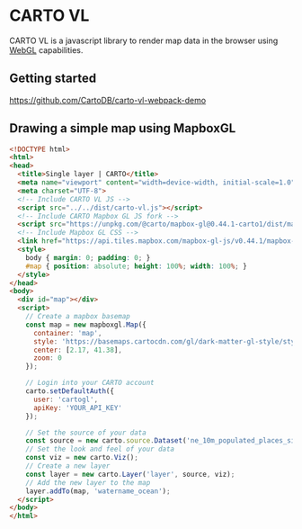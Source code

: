 # CARTO VL

CARTO VL is a javascript library to render map data in the browser using [WebGL](https://developer.mozilla.org/en-US/docs/Web/API/WebGL_API) capabilities.


## Getting started

https://github.com/CartoDB/carto-vl-webpack-demo

## Drawing a simple map using MapboxGL

```html
<!DOCTYPE html>
<html>
<head>
  <title>Single layer | CARTO</title>
  <meta name="viewport" content="width=device-width, initial-scale=1.0">
  <meta charset="UTF-8">
  <!-- Include CARTO VL JS -->
  <script src="../../dist/carto-vl.js"></script>
  <!-- Include CARTO Mapbox GL JS fork -->
  <script src="https://unpkg.com/@carto/mapbox-gl@0.44.1-carto1/dist/mapbox-gl.js"></script>
  <!-- Include Mapbox GL CSS -->
  <link href="https://api.tiles.mapbox.com/mapbox-gl-js/v0.44.1/mapbox-gl.css" rel="stylesheet" />
  <style>
    body { margin: 0; padding: 0; }
    #map { position: absolute; height: 100%; width: 100%; }
  </style>
</head>
<body>
  <div id="map"></div>
  <script>
    // Create a mapbox basemap
    const map = new mapboxgl.Map({
      container: 'map',
      style: 'https://basemaps.cartocdn.com/gl/dark-matter-gl-style/style.json',
      center: [2.17, 41.38],
      zoom: 0
    });

    // Login into your CARTO account
    carto.setDefaultAuth({
      user: 'cartogl',
      apiKey: 'YOUR_API_KEY'
    });

    // Set the source of your data
    const source = new carto.source.Dataset('ne_10m_populated_places_simple');
    // Set the look and feel of your data
    const viz = new carto.Viz();
    // Create a new layer
    const layer = new carto.Layer('layer', source, viz);
    // Add the new layer to the map
    layer.addTo(map, 'watername_ocean');
  </script>
</body>
</html>

```
